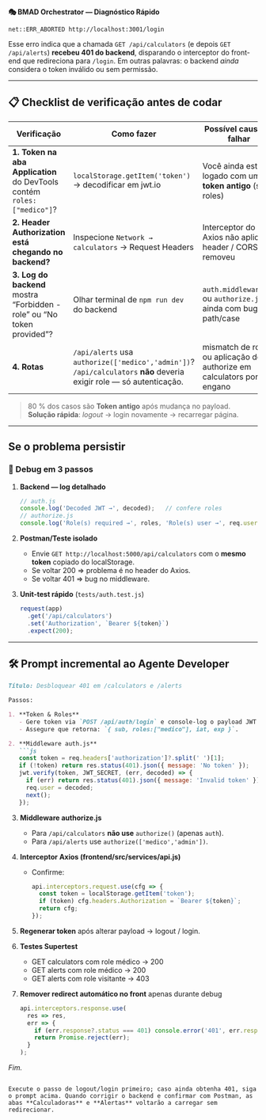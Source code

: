 **🎭 BMAD Orchestrator — Diagnóstico Rápido**

```
net::ERR_ABORTED http://localhost:3001/login
```

Esse erro indica que a chamada `GET /api/calculators` (e depois `GET /api/alerts`) **recebeu 401 do backend**, disparando o interceptor do front-end que redireciona para `/login`.
Em outras palavras: o backend *ainda* considera o token inválido ou sem permissão.

---

## 📋 Checklist de verificação antes de codar

| Verificação                                                           | Como fazer                                                                                                              | Possível causa se falhar                                              |
| ---------------------------------------------------------------------- | ----------------------------------------------------------------------------------------------------------------------- | --------------------------------------------------------------------- |
| **1. Token na aba Application** do DevTools contém `roles:["medico"]`?  | `localStorage.getItem('token')` → decodificar em jwt.io                                                                 | Você ainda está logado com um **token antigo** (sem roles)            |
| **2. Header Authorization está chegando no backend?**                   | Inspecione `Network → calculators` → Request Headers                                                                    | Interceptor do Axios não aplicou o header / CORS removeu              |
| **3. Log do backend** mostra “Forbidden - role” ou “No token provided”? | Olhar terminal de `npm run dev` do backend                                                                              | `auth.middleware.js` ou `authorize.js` ainda com bug de path/case     |
| **4. Rotas**                                                            | `/api/alerts` usa `authorize(['medico','admin'])`?<br>`/api/calculators` **não** deveria exigir role — só autenticação. | mismatch de roles ou aplicação de authorize em calculators por engano |

> 80 % dos casos são **Token antigo** após mudança no payload.
> **Solução rápida**: *logout* → login novamente → recarregar página.

---

## Se o problema persistir

### 🔧 Debug em 3 passos

1. **Backend — log detalhado**

   ```js
   // auth.js
   console.log('Decoded JWT →', decoded);   // confere roles
   // authorize.js
   console.log('Role(s) required →', roles, 'Role(s) user →', req.user.roles);
   ```

2. **Postman/Teste isolado**

   * Envie `GET http://localhost:5000/api/calculators` com o **mesmo token** copiado do localStorage.
   * Se voltar 200 ⇒ problema é no header do Axios.
   * Se voltar 401 ⇒ bug no middleware.

3. **Unit-test rápido** (`tests/auth.test.js`)

   ```js
   request(app)
     .get('/api/calculators')
     .set('Authorization', `Bearer ${token}`)
     .expect(200);
   ```

---

## 🛠️ Prompt incremental ao **Agente Developer**

````markdown
Título: Desbloquear 401 em /calculators e /alerts

Passos:

1. **Token & Roles**
   - Gere token via `POST /api/auth/login` e console-log o payload JWT no back-end.
   - Assegure que retorna: `{ sub, roles:["medico"], iat, exp }`.

2. **Middleware auth.js**
   ```js
   const token = req.headers['authorization']?.split(' ')[1];
   if (!token) return res.status(401).json({ message: 'No token' });
   jwt.verify(token, JWT_SECRET, (err, decoded) => {
     if (err) return res.status(401).json({ message: 'Invalid token' });
     req.user = decoded;
     next();
   });
````

3. **Middleware authorize.js**

   * Para `/api/calculators` **não use** `authorize()` (apenas `auth`).
   * Para `/api/alerts` use `authorize(['medico','admin'])`.

4. **Interceptor Axios (frontend/src/services/api.js)**

   * Confirme:

     ```js
     api.interceptors.request.use(cfg => {
       const token = localStorage.getItem('token');
       if (token) cfg.headers.Authorization = `Bearer ${token}`;
       return cfg;
     });
     ```

5. **Regenerar token** após alterar payload → logout / login.

6. **Testes Supertest**

   * GET calculators com role médico → 200
   * GET alerts com role médico → 200
   * GET alerts com role visitante → 403

7. **Remover redirect automático no front** apenas durante debug

   ```js
   api.interceptors.response.use(
     res => res,
     err => {
       if (err.response?.status === 401) console.error('401', err.response.data);
       return Promise.reject(err);
     }
   );
   ```

*Fim.*

```

Execute o passo de logout/login primeiro; caso ainda obtenha 401, siga o prompt acima. Quando corrigir o backend e confirmar com Postman, as abas **Calculadoras** e **Alertas** voltarão a carregar sem redirecionar.
```
